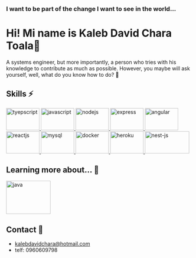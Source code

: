 ### I want to be part of the change I want to see in the world...

# Hi! Mi name is Kaleb David Chara Toala👋

A systems engineer, but more importantly, a person who tries with his knowledge to contribute as much as possible. However, you maybe will ask yourself, well, what do you know how to do? 🤔

## Skills ⚡

<p align="left">
  <a href="https://www.typescriptlang.org/" target="_blank" rel="noreferrer">
    <img src="https://www.vectorlogo.zone/logos/typescriptlang/typescriptlang-ar21.svg" alt="tyepscript" width="90" height="60"/>
  </a>
  
  
  <a href="https://developer.mozilla.org/en-US/docs/Web/JavaScript" target="_blank" rel="noreferrer">
    <img src="https://www.vectorlogo.zone/logos/javascript/javascript-horizontal.svg" alt="javascript" width="90" height="60"/>
  </a>
  
  
  
  <a href="https://nodejs.org/" target="_blank" rel="noreferrer">
    <img src="https://www.vectorlogo.zone/logos/nodejs/nodejs-ar21.svg" alt="nodejs" width="90" height="60"/>
  </a>
  

  
   <a href="https://expressjs.com/" target="_blank" rel="noreferrer">
    <img src="https://www.vectorlogo.zone/logos/expressjs/expressjs-ar21.svg" alt="express" width="90" height="60"/>
  </a>
  
  
  <a href="https://angular.io/" target="_blank" rel="noreferrer">
    <img src="https://www.vectorlogo.zone/logos/angular/angular-ar21.svg" alt="angular" width="90" height="60"/>
  </a>
  
    
  <a href="https://reactjs.org/" target="_blank" rel="noreferrer">
    <img src="https://www.vectorlogo.zone/logos/reactjs/reactjs-icon.svg" alt="reactjs" width="90" height="60"/>
  </a>
  
  

  
  <a href="https://www.mysql.com/" target="_blank" rel="noreferrer">
    <img src="https://www.vectorlogo.zone/logos/mysql/mysql-official.svg" alt="mysql" width="90" height="60"/>
  </a>
  
 
  
   <a href="https://www.docker.com/" target="_blank" rel="noreferrer">
    <img src="https://www.vectorlogo.zone/logos/docker/docker-ar21.svg" alt="docker" width="90" height="60"/>
  </a>
  
   

  
   <a href="https://www.heroku.com/" target="_blank" rel="noreferrer">
    <img src="https://www.vectorlogo.zone/logos/heroku/heroku-ar21.svg" alt="heroku" width="90" height="60"/>
  </a>
  
  
  
   <a href="https://nestjs.com/" target="_blank" rel="noreferrer">
    <img src="https://www.vectorlogo.zone/logos/nestjs/nestjs-ar21.svg" alt="nest-js" width="120" height="60"/>
  </a>
  
  
 
  
</p>

</p>

##  Learning more about... 🔭

<p align="left">
   
  
   <a href="https://dev.java/" target="_blank" rel="noreferrer">
    <img src="https://www.vectorlogo.zone/logos/java/java-icon.svg" alt="java" width="120" height="90"/>
  </a>

  
</p>




## Contact 💬

- kalebdavidchara@hotmail.com
- telf: 0960609798

<!--
**kchara21/kchara21** is a ✨ _special_ ✨ repository because its `README.md` (this file) appears on your GitHub profile.

Here are some ideas to get you started:

-  I’m currently working on ...
- 🌱 I’m currently learning ...
- 👯 I’m looking to collaborate on ...
-  I’m looking for help with ...
-  Ask me about ...
- 📫 How to reach me: ...
- Pronouns: ...
-  Fun fact: ...
-->
